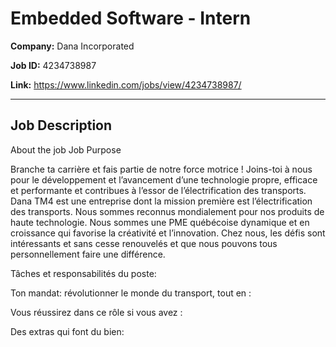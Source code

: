 # Embedded Software - Intern

**Company:** Dana Incorporated

**Job ID:** 4234738987

**Link:** https://www.linkedin.com/jobs/view/4234738987/

---

## Job Description

About the job
Job Purpose

Branche ta carrière et fais partie de notre force motrice ! Joins-toi à nous pour le développement et l’avancement d’une technologie propre, efficace et performante et contribues à l’essor de l’électrification des transports. Dana TM4 est une entreprise dont la mission première est l’électrification des transports. Nous sommes reconnus mondialement pour nos produits de haute technologie. Nous sommes une PME québécoise dynamique et en croissance qui favorise la créativité et l’innovation. Chez nous, les défis sont intéressants et sans cesse renouvelés et que nous pouvons tous personnellement faire une différence.



Tâches et responsabilités du poste:

Ton mandat: révolutionner le monde du transport, tout en :



Vous réussirez dans ce rôle si vous avez :



Des extras qui font du bien:
